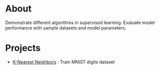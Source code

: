 # About
Demonstrate different algorithms in supervised learning. Evaluate model performance with sample datasets and model parameters.

# Projects
* [K-Nearest Neighbors](https://github.com/woo-chia-wei/python-supervised-learning/blob/master/knn.ipynb) : Train MNIST digits dataset